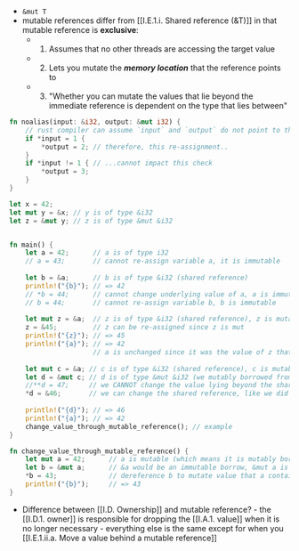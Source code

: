 - `&mut T`
- mutable references differ from [[I.E.1.i. Shared reference (&T)]] in that mutable reference is **exclusive**:
	- 1. Assumes that no other threads are accessing the target value 
	- 2. Lets you mutate the ***memory location*** that the reference points to
	- 3. "Whether you can mutate the values that lie beyond the immediate reference is dependent on the type that lies between"

```rust
fn noalias(input: &i32, output: &mut i32) {
	// rust compiler can assume `input` and `output` do not point to the same memory
	if *input = 1 {
		*output = 2; // therefore, this re-assignment..
	}
	if *input != 1 { // ...cannot impact this check
		*output = 3;
	}
}
```

```rust
let x = 42;
let mut y = &x; // y is of type &i32
let z = &mut y; // z is of type &mut &i32
```

```rust

fn main() {
    let a = 42;      // a is of type i32
    // a = 43;       // cannot re-assign variable a, it is immutable
    
    let b = &a;      // b is of type &i32 (shared reference)
    println!("{b}"); // => 42
    // *b = 44;      // cannot change underlying value of a, a is immutable (and we did not mutably borrow from a)
    // b = 44;       // cannot re-assign variable b, b is immutable
    
    let mut z = &a;  // z is of type &i32 (shared reference), z is mutable
    z = &45;         // z can be re-assigned since z is mut
    println!("{z}"); // => 45
    println!("{a}"); // => 42
                     // a is unchanged since it was the value of z that was changed, not the value that z was "pointing" at
    
    let mut c = &a; // c is of type &i32 (shared reference), c is mutable, we immutably borrow from a
    let d = &mut c; // d is of type &mut &i32 (we mutably borrowed from c. c is mutable, it points to a shared reference of a type i32)
    //**d = 47;     // we CANNOT change the value lying beyond the shared reference, (c does not mutably borrow a AND a is not mutably borrowable)
    *d = &46;       // we can change the shared reference, like we did with the `z` example
    
    println!("{d}"); // => 46
    println!("{a}"); // => 42
    change_value_through_mutable_reference(); // example
}

fn change_value_through_mutable_reference() {
    let mut a = 42;      // a is mutable (which means it is mutably borrowable)
    let b = &mut a;      // &a would be an immutable borrow, &mut a is a mutable borrow
    *b = 43;             // dereference b to mutate value that a contains, this works because 1. a is mut AND 2. b mutably borrowed from a
    println!("{b}");     // => 43
}

```

- Difference between [[I.D. Ownership]] and mutable reference?
		- the [[I.D.1. owner]] is responsible for dropping the [[I.A.1. value]] when it is no longer necessary
		- everything else is the same except for when you [[I.E.1.ii.a. Move a value behind a mutable reference]]
